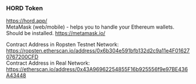 ### HORD Token 
https://hord.app/  
MetaMask (web/mobile) - helps you to handle your Ethereum wallets. Should be installed.
https://metamask.io/

Contract Address in Ropsten Testnet Network:  
https://ropsten.etherscan.io/address/0x6b304e591bfb132d2c9a11e4F016270767200CFD  
Contract Address in Real Network:  
https://etherscan.io/address/0x43A96962254855F16b925556f9e97BE436A43448  
